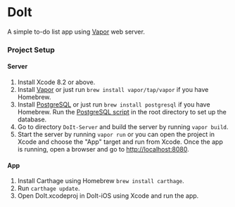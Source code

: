 # DoIt
 A simple to-do list app using [Vapor](https://vapor.codes/) web server.

### Project Setup

#### Server

1. Install Xcode 8.2 or above.
2. Install [Vapor](http://vapor.codes/) or just run `brew install vapor/tap/vapor` if you have Homebrew.
3. Install [PostgreSQL](https://www.postgresql.org/) or just run `brew install postgresql` if you have Homebrew. Run the [PostgreSQL script](https://github.com/MichaelWangCH/DoIt/blob/master/DoIt-Server/postgresql) in the root directory to set up the database.
4. Go to directory `DoIt-Server` and build the server by running `vapor build`.
5. Start the server by running `vapor run` or you can open the project in Xcode and choose the "App" target and run from Xcode. Once the app is running, open a browser and go to [http://localhost:8080](http://localhost:8080).

#### App

1. Install Carthage using Homebrew `brew install carthage`.
2. Run `carthage update`.
3. Open DoIt.xcodeproj in DoIt-iOS using Xcode and run the app.
